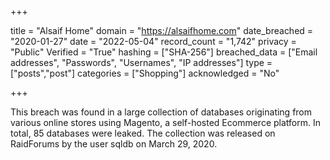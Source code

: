 +++

title = "Alsaif Home"
domain = "https://alsaifhome.com"
date_breached = "2020-01-27"
date = "2022-05-04"
record_count = "1,742"
privacy = "Public"
Verified = "True"
hashing = ["SHA-256"]
breached_data = ["Email addresses", "Passwords", "Usernames", "IP addresses"]
type = ["posts","post"]
categories = ["Shopping"]
acknowledged = "No"


+++


This breach was found in a large collection of databases originating from various online stores using Magento, a self-hosted Ecommerce platform. In total, 85 databases were leaked. The collection was released on RaidForums by the user sqldb on March 29, 2020.

